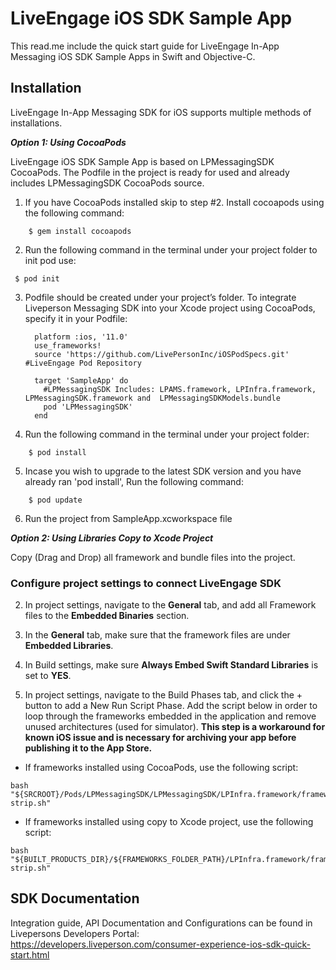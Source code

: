 # LiveEngage iOS SDK Sample App
This read.me include the quick start guide for LiveEngage In-App Messaging iOS SDK Sample Apps in Swift and Objective-C.

## Installation
LiveEngage In-App Messaging SDK for iOS supports multiple methods of installations.

**_Option 1: Using CocoaPods_**

LiveEngage iOS SDK Sample App is based on LPMessagingSDK CocoaPods.
The Podfile in the project is ready for used and already includes  LPMessagingSDK CocoaPods source.

 1. If you have CocoaPods installed skip to step #2.  Install cocoapods using the following command:
```
	$ gem install cocoapods
```
 2. Run the following command in the terminal under your project folder to init pod use:
```
 $ pod init
```
 3. Podfile should be created under your project’s folder.
 To integrate Liveperson Messaging SDK into your Xcode project using CocoaPods, specify it in your Podfile:

    ```
      platform :ios, '11.0'
      use_frameworks!
      source 'https://github.com/LivePersonInc/iOSPodSpecs.git' #LiveEngage Pod Repository

      target 'SampleApp' do
        #LPMessagingSDK Includes: LPAMS.framework, LPInfra.framework, LPMessagingSDK.framework and  LPMessagingSDKModels.bundle
        pod 'LPMessagingSDK'
      end
    ```
 4. Run the following command in the terminal under your project folder:
```
	$ pod install
```
 5. Incase you wish to upgrade to the latest SDK version and you have already ran 'pod install', Run the following command:
```
	$ pod update
```
 6. Run the project from SampleApp.xcworkspace file

**_Option 2: Using Libraries Copy to Xcode Project_**

Copy (Drag and Drop) all framework and bundle files into the project.

### Configure project settings to connect LiveEngage SDK

2. In project settings, navigate to the **General** tab, and add all Framework files to the **Embedded Binaries** section.

3. In the **General** tab, make sure that the framework files are under **Embedded Libraries**.

4. In Build settings, make sure **Always Embed Swift Standard Libraries** is set to **YES**.

5. In project settings, navigate to the Build Phases tab, and click the + button to add a New Run Script Phase. Add the script below in order to loop through the frameworks embedded in the application and remove unused architectures (used for simulator). **This step is a workaround for known iOS issue and is necessary for archiving your app before publishing it to the App Store.**

  * If frameworks installed using CocoaPods, use the following script:
```
bash "${SRCROOT}/Pods/LPMessagingSDK/LPMessagingSDK/LPInfra.framework/frameworks-strip.sh"
```

  * If frameworks installed using copy to Xcode project, use the following script:
```
bash "${BUILT_PRODUCTS_DIR}/${FRAMEWORKS_FOLDER_PATH}/LPInfra.framework/frameworks-strip.sh"
```

## SDK Documentation
Integration guide, API Documentation and Configurations can be found in Livepersons Developers Portal:
https://developers.liveperson.com/consumer-experience-ios-sdk-quick-start.html
